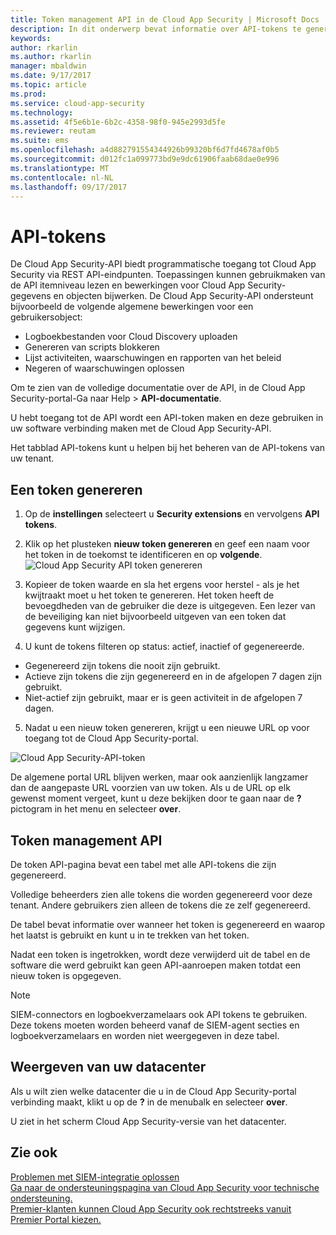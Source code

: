 ```yaml
---
title: Token management API in de Cloud App Security | Microsoft Docs
description: In dit onderwerp bevat informatie over API-tokens te genereren voor Cloud App Security.
keywords: 
author: rkarlin
ms.author: rkarlin
manager: mbaldwin
ms.date: 9/17/2017
ms.topic: article
ms.prod: 
ms.service: cloud-app-security
ms.technology: 
ms.assetid: 4f5e6b1e-6b2c-4358-98f0-945e2993d5fe
ms.reviewer: reutam
ms.suite: ems
ms.openlocfilehash: a4d882791554344926b99320bf6d7fd4678af0b5
ms.sourcegitcommit: d012fc1a099773bd9e9dc61906faab68dae0e996
ms.translationtype: MT
ms.contentlocale: nl-NL
ms.lasthandoff: 09/17/2017
---
```

# <a name="api-tokens"></a>API-tokens
    
De Cloud App Security-API biedt programmatische toegang tot Cloud App Security via REST API-eindpunten. Toepassingen kunnen gebruikmaken van de API itemniveau lezen en bewerkingen voor Cloud App Security-gegevens en objecten bijwerken. De Cloud App Security-API ondersteunt bijvoorbeeld de volgende algemene bewerkingen voor een gebruikersobject:

- Logboekbestanden voor Cloud Discovery uploaden
- Genereren van scripts blokkeren
- Lijst activiteiten, waarschuwingen en rapporten van het beleid
- Negeren of waarschuwingen oplossen

Om te zien van de volledige documentatie over de API, in de Cloud App Security-portal-Ga naar Help > **API-documentatie**.

U hebt toegang tot de API wordt een API-token maken en deze gebruiken in uw software verbinding maken met de Cloud App Security-API.

Het tabblad API-tokens kunt u helpen bij het beheren van de API-tokens van uw tenant. 


## <a name="generate-a-token"></a>Een token genereren

1. Op de **instellingen** selecteert u **Security extensions** en vervolgens **API tokens**.

2. Klik op het plusteken **nieuw token genereren** en geef een naam voor het token in de toekomst te identificeren en op **volgende**.
![Cloud App Security API token genereren](./media/api-token-gen.png)

3. Kopieer de token waarde en sla het ergens voor herstel - als je het kwijtraakt moet u het token te genereren. Het token heeft de bevoegdheden van de gebruiker die deze is uitgegeven. Een lezer van de beveiliging kan niet bijvoorbeeld uitgeven van een token dat gegevens kunt wijzigen.

4. U kunt de tokens filteren op status: actief, inactief of gegenereerde. 

  - Gegenereerd zijn tokens die nooit zijn gebruikt. 
  - Actieve zijn tokens die zijn gegenereerd en in de afgelopen 7 dagen zijn gebruikt. 
  - Niet-actief zijn gebruikt, maar er is geen activiteit in de afgelopen 7 dagen.
5. Nadat u een nieuw token genereren, krijgt u een nieuwe URL op voor toegang tot de Cloud App Security-portal. 

 ![Cloud App Security-API-token](./media/generate-api-token.png)

De algemene portal URL blijven werken, maar ook aanzienlijk langzamer dan de aangepaste URL voorzien van uw token. Als u de URL op elk gewenst moment vergeet, kunt u deze bekijken door te gaan naar de **?** pictogram in het menu en selecteer **over**.

## <a name="api-token-management"></a>Token management API

De token API-pagina bevat een tabel met alle API-tokens die zijn gegenereerd.

Volledige beheerders zien alle tokens die worden gegenereerd voor deze tenant. Andere gebruikers zien alleen de tokens die ze zelf gegenereerd.

De tabel bevat informatie over wanneer het token is gegenereerd en waarop het laatst is gebruikt en kunt u in te trekken van het token. 

Nadat een token is ingetrokken, wordt deze verwijderd uit de tabel en de software die werd gebruikt kan geen API-aanroepen maken totdat een nieuw token is opgegeven. 

> [!NOTE]
> SIEM-connectors en logboekverzamelaars ook API tokens te gebruiken. Deze tokens moeten worden beheerd vanaf de SIEM-agent secties en logboekverzamelaars en worden niet weergegeven in deze tabel. 


## <a name="view-your-data-center"></a>Weergeven van uw datacenter

Als u wilt zien welke datacenter die u in de Cloud App Security-portal verbinding maakt, klikt u op de **?** in de menubalk en selecteer **over**. 

U ziet in het scherm Cloud App Security-versie van het datacenter.


## <a name="see-also"></a>Zie ook  
[Problemen met SIEM-integratie oplossen](troubleshooting-siem.md)   
[Ga naar de ondersteuningspagina van Cloud App Security voor technische ondersteuning.](http://support.microsoft.com/oas/default.aspx?prid=16031)   
[Premier-klanten kunnen Cloud App Security ook rechtstreeks vanuit Premier Portal kiezen.](https://premier.microsoft.com/)  
  
  